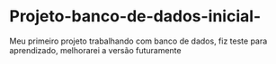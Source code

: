 # Projeto-banco-de-dados-inicial-
Meu primeiro projeto trabalhando com banco de dados, fiz teste para aprendizado, melhorarei a versão futuramente
